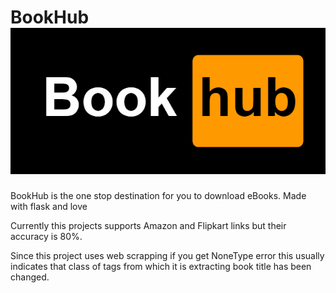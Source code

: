 # BookHub ![logo](https://github.com/programmingninjas/BookHub/blob/main/static/bookhub.png)
BookHub is the one stop destination for you to download eBooks. Made with flask and love

Currently this projects supports Amazon and Flipkart links but their accuracy is 80%.

Since this project uses web scrapping if you get NoneType error this usually indicates that class of tags from which it is extracting book title has been changed. 
